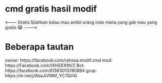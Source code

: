 # cmd gratis hasil modif
<---
Gratis Silahkan kalau mau ambil orang indo mana yang gak mau yang gratis 😹
---->
# Beberapa tautan
<p>owner: https://facebook.com/rahesa.modif.cmd
mod: https://Facebook.com/IXHSXXNVZ
Bot: https://facebook.com/61563013780884
grup: https://m.me/j/AbaJiVNNf_YC7QV4/
</p>
